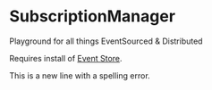 # SubscriptionManager
Playground for all things EventSourced &amp; Distributed 

Requires install of [Event Store](https://eventstore.com/).

This is a new line with a spelling error.
